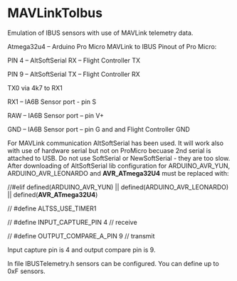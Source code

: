 # MAVLinkToIbus
Emulation of IBUS sensors with use of MAVLink telemetry data.

Atmega32u4 – Arduino Pro Micro MAVLink to IBUS 
Pinout of Pro Micro:

PIN 4 – AltSoftSerial RX – Flight Controller TX

PIN 9 – AltSoftSerial TX – Flight Controller RX

TX0 via 4k7 to RX1

RX1 – IA6B Sensor port - pin S

RAW – IA6B Sensor port – pin V+ 

GND – IA6B Sensor port – pin G and and Flight Controller GND

For MAVLink communication AltSoftSerial has been used. It will work also with use of hardware serial but not on ProMicro becuase 2nd serial is attached to USB. Do not use SoftSerial or NewSoftSerial - they are too slow.
After downloading of AltSoftSerial lib configuration for ARDUINO_AVR_YUN, ARDUINO_AVR_LEONARDO and __AVR_ATmega32U4__ must be replaced with:

//#elif defined(ARDUINO_AVR_YUN) || defined(ARDUINO_AVR_LEONARDO) || defined(__AVR_ATmega32U4__)

//	#define ALTSS_USE_TIMER1

//	#define INPUT_CAPTURE_PIN	  4 // receive

//	#define OUTPUT_COMPARE_A_PIN  9 // transmit

Input capture pin is 4 and output compare pin is 9. 

In file IBUSTelemetry.h sensors can be configured. You can define up to 0xF sensors.




